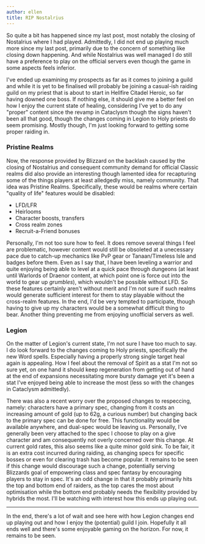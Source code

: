 ```yaml
---
author: ellen
title: RIP Nostalrius
---
```

So quite a bit has happened since my last post, most notably the closing of Nostalrius where I had played. Admittedly, I did not end up playing much more since my last post, primarily due to the concern of something like closing down happening. And while Nostalrius was well managed I do still have a preference to play on the official servers even though the game in some aspects feels inferior.

I've ended up examining my prospects as far as it comes to joining a guild and while it is yet to be finalised will probably be joining a casual-ish raiding guild on my priest that is about to start in Hellfire Citadel Heroic, so far having downed one boss. If nothing else, it should give me a better feel on how I enjoy the current state of healing, considering I've yet to do any "proper" content since the revamp in Cataclysm though the signs haven't been all that good, though the changes coming in Legion to Holy priests do seem promising. Mostly though, I'm just looking forward to getting some proper raiding in.

### Pristine Realms
Now, the response provided by Blizzard on the backlash caused by the closing of Nostalrius and consequent community demand for official Classic realms did also provide an interesting though lamented idea for recapturing some of the things players at least alledgedly miss, namely community. That idea was Pristine Realms. Specifically, these would be realms where certain "quality of life" features would be disabled:

 * LFD/LFR
 * Heirlooms
 * Character boosts, transfers
 * Cross realm zones
 * Recruit-a-Friend bonuses

Personally, I'm not too sure how to feel. It does remove several things I feel are problematic, however content would still be obsoleted at a unecessary pace due to catch-up mechanics like PvP gear or Tanaan/Timeless Isle and badges before them. Even as I say that, I have been leveling a warrior and quite enjoying being able to level at a quick pace through dungeons (at least until Warlords of Draenor content, at which point one is force out into the world to gear up *grumbles*), which wouldn't be possible without LFD. So these features certainly aren't without merit and I'm not sure if such realms would generate sufficient interest for them to stay playable without the cross-realm features. In the end, I'd be very tempted to participate, though having to give up my characters would be a somewhat difficult thing to bear. Another thing preventing me from enjoying unofficial servers as well.

### Legion
On the matter of Legion's current state, I'm not sure I have too much to say. I do look forward to the changes coming to Holy priests, specifically the new Word spells. Especially having a properly strong single target heal again is appealing. How I feel about the removal of Spirit as a stat I'm not so sure yet, on one hand it should keep regeneration from getting out of hand at the end of expansions necessitating more bursty damage yet it's been a stat I've enjoyed being able to increase the most (less so with the changes in Cataclysm admittedly).

There was also a recent worry over the proposed changes to respeccing, namely: characters have a primary spec, changing from it costs an increasing amount of gold (up to 62g, a curious number) but changing back to the primary spec can be done for free. This functionality would be available anywhere, and dual-spec would be leaving us. Personally, I've generally been very attached to the spec I choose to play on a give character and am consequently not overly concerned over this change. At current gold rates, this also seems like a quite minor gold sink. To be fair, it is an extra cost incurred during raiding, as changing specs for specific bosses or even for clearing trash has become popular. It remains to be seen if this change would discourage such a change, potentially serving Blizzards goal of empowering class and spec fantasy by encouraging players to stay in spec. It's an odd change in that it probably primarily hits the top and bottom end of raiders, as the top cares the most about optimisation while the bottom end probably needs the flexibility provided by hybrids the most. I'll be watching with interest how this ends up playing out.

---

In the end, there's a lot of wait and see here with how Legion changes end up playing out and how I enjoy the (potential) guild I join. Hopefully it all ends well and there's some enjoyable gaming on the horizon. For now, it remains to be seen.

